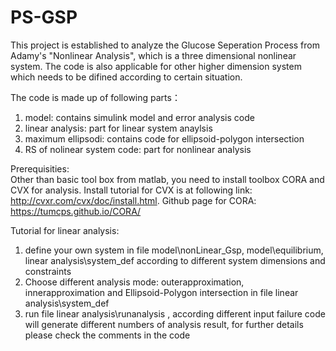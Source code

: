 # PS-GSP
This project is established to analyze the Glucose Seperation Process from Adamy's "Nonlinear Analysis", which is a three dimensional nonlinear system.
The code is also applicable for other higher dimension system which needs to be difined according to certain situation.

The code is made up of following parts：
1. model: contains simulink model and error analysis code
2. linear analysis: part for linear system anaylsis 
3. maximum ellipsodi: contains code for ellipsoid-polygon intersection
4. RS of nolinear system code: part for nonlinear analysis

Prerequisities:\
Other than basic tool box from matlab, you need to install toolbox CORA and CVX for analysis. Install tutorial for CVX is at following link: http://cvxr.com/cvx/doc/install.html. Github page for CORA: https://tumcps.github.io/CORA/

Tutorial for linear analysis:
1. define your own system in file model\nonLinear_Gsp, model\equilibrium, linear analysis\system_def according to different system dimensions and constraints
2. Choose different analysis mode: outerapproximation, innerapproximation and Ellipsoid-Polygon intersection in file linear analysis\system_def
3. run file linear analysis\runanalysis , according different input failure code will generate different numbers of analysis result, for further details please check the comments in the code
